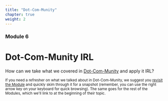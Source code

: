 ```yaml
---
title: "Dot-Com-Munity"
chapter: true
weight: 2
---
```

### Module 6
# Dot-Com-Munity IRL

How can we take what we covered in [Dot-Com-Munity](https://1.course.sjmd.space) and apply it IRL?

<small>If you need a refresher on what we talked about in Dot-Com-Munity, we suggest you [revisit the Module](https://1.course.sjmd.space) and quickly skim through it for a snapshot (remember, you can use the right arrow key on your keyboard for quick browsing). The same goes for the rest of the Modules, which we'll link to at the beginning of their topic.</small>
